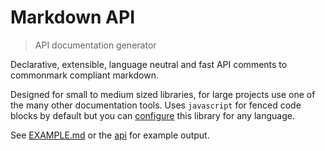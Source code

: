 # Markdown API

<? @include readme/badges.md ?>

> API documentation generator

Declarative, extensible, language neutral and fast API comments to commonmark compliant markdown.

Designed for small to medium sized libraries, for large projects use one of the many other documentation tools. Uses `javascript` for fenced code blocks by default but you can [configure](#conf) this library for any language.

See [EXAMPLE.md](/EXAMPLE.md) or the [api](#api) for example output.

<? @include {=readme} install.md usage.md comments.md tags.md cues.md help.md ?>

<? @exec mkapi index.js lib/*.js --title=API --level=2 ?>

<? @include {=readme} license.md links.md ?>

